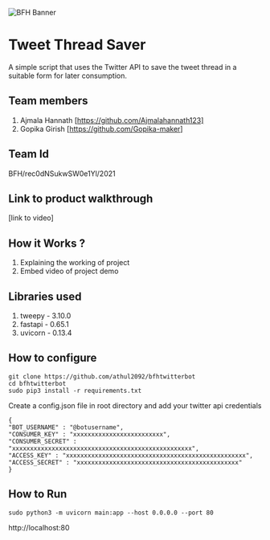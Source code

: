 ![BFH Banner](https://trello-attachments.s3.amazonaws.com/542e9c6316504d5797afbfb9/542e9c6316504d5797afbfc1/39dee8d993841943b5723510ce663233/Frame_19.png)
# Tweet Thread Saver
 A simple script that uses the Twitter API to save the tweet thread in a suitable form for later consumption.
## Team members
1. Ajmala Hannath [https://github.com/Ajmalahannath123]
2. Gopika Girish [https://github.com/Gopika-maker]
## Team Id
BFH/rec0dNSukwSW0e1Yl/2021
## Link to product walkthrough
[link to video]
## How it Works ?
1. Explaining the working of project
2. Embed video of project demo
## Libraries used
1. tweepy - 3.10.0
2. fastapi - 0.65.1
3. uvicorn - 0.13.4
## How to configure
```
git clone https://github.com/athul2092/bfhtwitterbot
cd bfhtwitterbot
sudo pip3 install -r requirements.txt
```
Create a config.json file in root directory and add your twitter api credentials
```
{
"BOT_USERNAME" : "@botusername",
"CONSUMER_KEY" : "xxxxxxxxxxxxxxxxxxxxxxxxx",
"CONSUMER_SECRET" : "xxxxxxxxxxxxxxxxxxxxxxxxxxxxxxxxxxxxxxxxxxxxxxxxxx",
"ACCESS_KEY" : "xxxxxxxxxxxxxxxxxxxxxxxxxxxxxxxxxxxxxxxxxxxxxxxxxx",
"ACCESS_SECRET" : "xxxxxxxxxxxxxxxxxxxxxxxxxxxxxxxxxxxxxxxxxxxxx"
}
```
## How to Run
```
sudo python3 -m uvicorn main:app --host 0.0.0.0 --port 80
```
http://localhost:80
